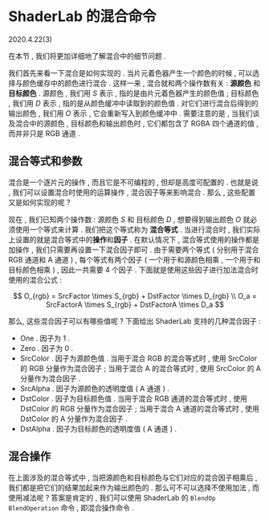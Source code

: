 # ShaderLab 的混合命令

2020.4.22(3)

在本节 , 我们将更加详细地了解混合中的细节问题 .

我们首先来看一下混合是如何实现的 . 当片元着色器产生一个颜色的时候 , 可以选择与颜色缓存中的颜色进行混合 . 这样一来 , 混合就和两个操作数有关 : **源颜色** 和 **目标颜色** . 源颜色 , 我们用 $S$ 表示 , 指的是由片元着色器产生的颜色值 ; 目标颜色 , 我们用 $D$ 表示 , 指的是从颜色缓冲中读取到的颜色值 . 对它们进行混合后得到的输出颜色 , 我们用 $O$ 表示 , 它会重新写入到颜色缓冲中 . 需要注意的是 , 当我们谈及混合中的源颜色 , 目标颜色和输出颜色时 , 它们都包含了 RGBA 四个通道的值 , 而并非只是 RGB 通道 .

## 混合等式和参数

混合是一个逐片元的操作 , 而且它是不可编程的 , 但却是高度可配置的 . 也就是说 , 我们可以设置混合时使用的运算操作 , 混合因子等来影响混合 . 那么 , 这些配置又是如何实现的呢 ?

现在 , 我们已知两个操作数 : 源颜色 $S$ 和 目标颜色 $D$ , 想要得到输出颜色 $O$ 就必须使用一个等式来计算 . 我们把这个等式称为 **混合等式** . 当进行混合时 , 我们实际上设置的就是混合等式中的**操作**和**因子** . 在默认情况下 , 混合等式使用的操作都是加操作 , 我们只需要再设置一下混合因子即可 . 由于需要两个等式 ( 分别用于混合 RGB 通道和 A 通道 ) , 每个等式有两个因子 ( 一个用于和源颜色相乘 , 一个用于和目标颜色相乘 ) , 因此一共需要 4 个因子 . 下面就是使用这些因子进行加法混合时使用的混合公式 :

$$
O_{rgb} = SrcFactor \times S_{rgb} + DstFactor \times D_{rgb} \\
O_a = SrcFactorA \times S_{rgb} + DstFactorA \times D_a
$$

那么, 这些混合因子可以有哪些值呢 ? 下面给出 ShaderLab 支持的几种混合因子 :

- One . 因子为 1 .
- Zero . 因子为 0 .
- SrcColor . 因子为源颜色值 . 当用于混合 RGB 的混合等式时 , 使用 SrcColor 的 RGB 分量作为混合因子 ; 当用于混合 A 的混合等式时 , 使用 SrcColor 的 A 分量作为混合因子 .
- SrcAlpha . 因子为源颜色的透明度值 ( A 通道 ) .
- DstColor . 因子为目标颜色值 . 当用于混合 RGB 通道的混合等式时 , 使用 DstColor 的 RGB 分量作为混合因子 ; 当用于混合 A 通道的混合等式时 , 使用 DstColor 的 A 分量作为混合因子 .
- DstAlpha . 因子为目标颜色的透明度值 ( A 通道 ) .

## 混合操作

在上面涉及的混合等式中 , 当把源颜色和目标颜色与它们对应的混合因子相乘后 , 我们都是把它们的结果加起来作为输出颜色的 . 那么可不可以选择不使用加法 , 而使用减法呢 ? 答案是肯定的 , 我们可以使用 ShaderLab 的 `BlendOp BlendOperation` 命令 , 即混合操作命令 .

